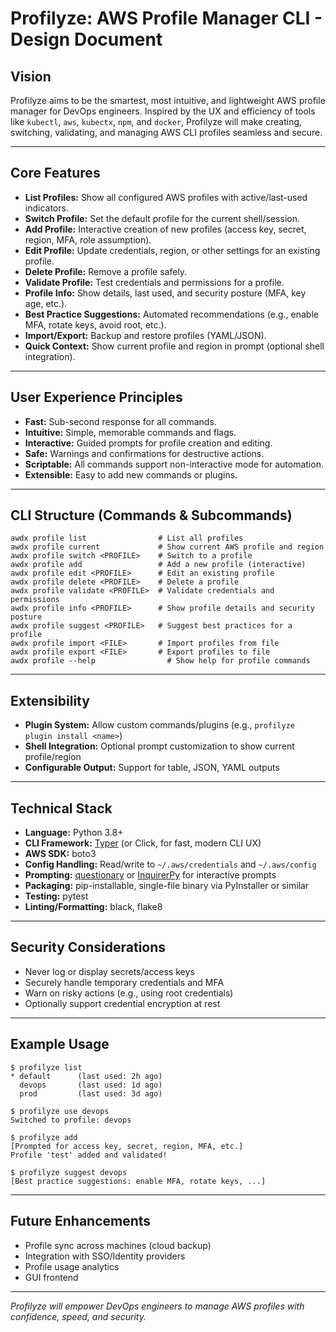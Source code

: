 # Profilyze: AWS Profile Manager CLI - Design Document

## Vision
Profilyze aims to be the smartest, most intuitive, and lightweight AWS profile manager for DevOps engineers. Inspired by the UX and efficiency of tools like `kubectl`, `aws`, `kubectx`, `npm`, and `docker`, Profilyze will make creating, switching, validating, and managing AWS CLI profiles seamless and secure.

---

## Core Features
- **List Profiles:** Show all configured AWS profiles with active/last-used indicators.
- **Switch Profile:** Set the default profile for the current shell/session.
- **Add Profile:** Interactive creation of new profiles (access key, secret, region, MFA, role assumption).
- **Edit Profile:** Update credentials, region, or other settings for an existing profile.
- **Delete Profile:** Remove a profile safely.
- **Validate Profile:** Test credentials and permissions for a profile.
- **Profile Info:** Show details, last used, and security posture (MFA, key age, etc.).
- **Best Practice Suggestions:** Automated recommendations (e.g., enable MFA, rotate keys, avoid root, etc.).
- **Import/Export:** Backup and restore profiles (YAML/JSON).
- **Quick Context:** Show current profile and region in prompt (optional shell integration).

---

## User Experience Principles
- **Fast:** Sub-second response for all commands.
- **Intuitive:** Simple, memorable commands and flags.
- **Interactive:** Guided prompts for profile creation and editing.
- **Safe:** Warnings and confirmations for destructive actions.
- **Scriptable:** All commands support non-interactive mode for automation.
- **Extensible:** Easy to add new commands or plugins.

---

## CLI Structure (Commands & Subcommands)
```
awdx profile list                # List all profiles
awdx profile current             # Show current AWS profile and region
awdx profile switch <PROFILE>    # Switch to a profile
awdx profile add                 # Add a new profile (interactive)
awdx profile edit <PROFILE>      # Edit an existing profile
awdx profile delete <PROFILE>    # Delete a profile
awdx profile validate <PROFILE>  # Validate credentials and permissions
awdx profile info <PROFILE>      # Show profile details and security posture
awdx profile suggest <PROFILE>   # Suggest best practices for a profile
awdx profile import <FILE>       # Import profiles from file
awdx profile export <FILE>       # Export profiles to file
awdx profile --help                # Show help for profile commands
```

---

## Extensibility
- **Plugin System:** Allow custom commands/plugins (e.g., `profilyze plugin install <name>`)
- **Shell Integration:** Optional prompt customization to show current profile/region
- **Configurable Output:** Support for table, JSON, YAML outputs

---

## Technical Stack
- **Language:** Python 3.8+
- **CLI Framework:** [Typer](https://typer.tiangolo.com/) (or Click, for fast, modern CLI UX)
- **AWS SDK:** boto3
- **Config Handling:** Read/write to `~/.aws/credentials` and `~/.aws/config`
- **Prompting:** [questionary](https://github.com/tmbo/questionary) or [InquirerPy](https://github.com/kazhala/InquirerPy) for interactive prompts
- **Packaging:** pip-installable, single-file binary via PyInstaller or similar
- **Testing:** pytest
- **Linting/Formatting:** black, flake8

---

## Security Considerations
- Never log or display secrets/access keys
- Securely handle temporary credentials and MFA
- Warn on risky actions (e.g., using root credentials)
- Optionally support credential encryption at rest

---

## Example Usage
```
$ profilyze list
* default      (last used: 2h ago)
  devops       (last used: 1d ago)
  prod         (last used: 3d ago)

$ profilyze use devops
Switched to profile: devops

$ profilyze add
[Prompted for access key, secret, region, MFA, etc.]
Profile 'test' added and validated!

$ profilyze suggest devops
[Best practice suggestions: enable MFA, rotate keys, ...]
```

---

## Future Enhancements
- Profile sync across machines (cloud backup)
- Integration with SSO/Identity providers
- Profile usage analytics
- GUI frontend

---

*Profilyze will empower DevOps engineers to manage AWS profiles with confidence, speed, and security.* 